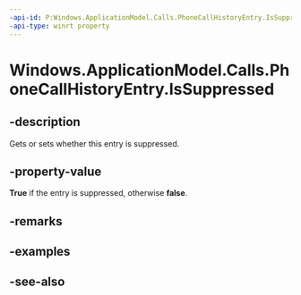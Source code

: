 ```yaml
---
-api-id: P:Windows.ApplicationModel.Calls.PhoneCallHistoryEntry.IsSuppressed
-api-type: winrt property
---
```


<!-- Property syntax
public bool IsSuppressed { get;  set; }
-->

# Windows.ApplicationModel.Calls.PhoneCallHistoryEntry.IsSuppressed

## -description
Gets or sets whether this entry is suppressed.

## -property-value
**True** if the entry is suppressed, otherwise **false**.

## -remarks

## -examples

## -see-also

